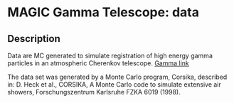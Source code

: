 # MAGIC Gamma Telescope: data 

## Description
Data are MC generated to simulate registration of high energy gamma particles in an atmospheric Cherenkov telescope.
<a href="https://archive.ics.uci.edu/dataset/159/magic+gamma+telescope"> Gamma link </a>

The data set was generated by a Monte Carlo program, Corsika, described in:
    D. Heck et al., CORSIKA, A Monte Carlo code to simulate extensive air showers,
    Forschungszentrum Karlsruhe FZKA 6019 (1998).